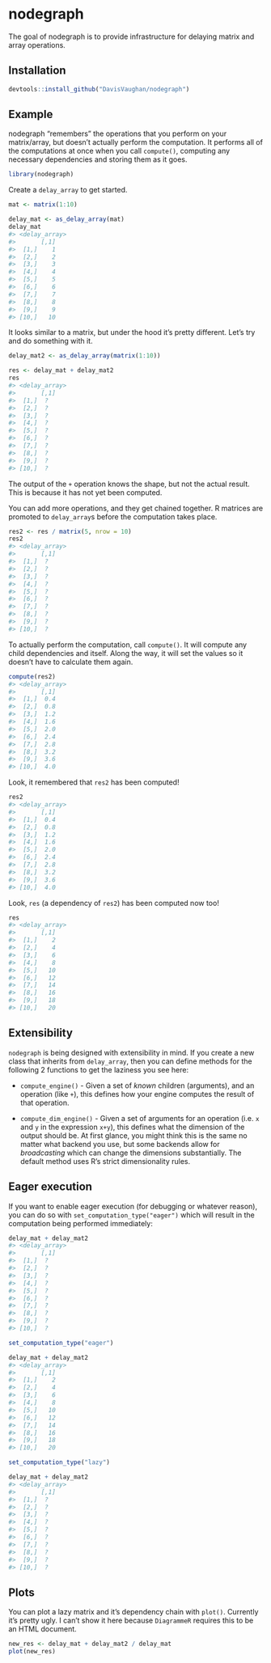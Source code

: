 
<!-- README.md is generated from README.Rmd. Please edit that file -->

# nodegraph

The goal of nodegraph is to provide infrastructure for delaying matrix
and array operations.

## Installation

``` r
devtools::install_github("DavisVaughan/nodegraph")
```

## Example

nodegraph “remembers” the operations that you perform on your
matrix/array, but doesn’t actually perform the computation. It performs
all of the computations at once when you call `compute()`, computing any
necessary dependencies and storing them as it goes.

``` r
library(nodegraph)
```

Create a `delay_array` to get started.

``` r
mat <- matrix(1:10)

delay_mat <- as_delay_array(mat)
delay_mat
#> <delay_array>
#>       [,1]
#>  [1,]    1
#>  [2,]    2
#>  [3,]    3
#>  [4,]    4
#>  [5,]    5
#>  [6,]    6
#>  [7,]    7
#>  [8,]    8
#>  [9,]    9
#> [10,]   10
```

It looks similar to a matrix, but under the hood it’s pretty different.
Let’s try and do something with it.

``` r
delay_mat2 <- as_delay_array(matrix(1:10))

res <- delay_mat + delay_mat2
res
#> <delay_array>
#>       [,1]
#>  [1,]  ?  
#>  [2,]  ?  
#>  [3,]  ?  
#>  [4,]  ?  
#>  [5,]  ?  
#>  [6,]  ?  
#>  [7,]  ?  
#>  [8,]  ?  
#>  [9,]  ?  
#> [10,]  ?
```

The output of the `+` operation knows the shape, but not the actual
result. This is because it has not yet been computed.

You can add more operations, and they get chained together. R matrices
are promoted to `delay_array`s before the computation takes place.

``` r
res2 <- res / matrix(5, nrow = 10)
res2
#> <delay_array>
#>       [,1]
#>  [1,]  ?  
#>  [2,]  ?  
#>  [3,]  ?  
#>  [4,]  ?  
#>  [5,]  ?  
#>  [6,]  ?  
#>  [7,]  ?  
#>  [8,]  ?  
#>  [9,]  ?  
#> [10,]  ?
```

To actually perform the computation, call `compute()`. It will compute
any child dependencies and itself. Along the way, it will set the values
so it doesn’t have to calculate them again.

``` r
compute(res2)
#> <delay_array>
#>       [,1]
#>  [1,]  0.4
#>  [2,]  0.8
#>  [3,]  1.2
#>  [4,]  1.6
#>  [5,]  2.0
#>  [6,]  2.4
#>  [7,]  2.8
#>  [8,]  3.2
#>  [9,]  3.6
#> [10,]  4.0
```

Look, it remembered that `res2` has been computed\!

``` r
res2
#> <delay_array>
#>       [,1]
#>  [1,]  0.4
#>  [2,]  0.8
#>  [3,]  1.2
#>  [4,]  1.6
#>  [5,]  2.0
#>  [6,]  2.4
#>  [7,]  2.8
#>  [8,]  3.2
#>  [9,]  3.6
#> [10,]  4.0
```

Look, `res` (a dependency of `res2`) has been computed now too\!

``` r
res
#> <delay_array>
#>       [,1]
#>  [1,]    2
#>  [2,]    4
#>  [3,]    6
#>  [4,]    8
#>  [5,]   10
#>  [6,]   12
#>  [7,]   14
#>  [8,]   16
#>  [9,]   18
#> [10,]   20
```

## Extensibility

`nodegraph` is being designed with extensibility in mind. If you create
a new class that inherits from `delay_array`, then you can define
methods for the following 2 functions to get the laziness you see here:

  - `compute_engine()` - Given a set of *known* children (arguments),
    and an operation (like `+`), this defines how your engine computes
    the result of that operation.

  - `compute_dim_engine()` - Given a set of arguments for an operation
    (i.e. `x` and `y` in the expression `x+y`), this defines what the
    dimension of the output should be. At first glance, you might think
    this is the same no matter what backend you use, but some backends
    allow for *broadcasting* which can change the dimensions
    substantially. The default method uses R’s strict dimensionality
    rules.

## Eager execution

If you want to enable eager execution (for debugging or whatever
reason), you can do so with `set_computation_type("eager")` which will
result in the computation being performed immediately:

``` r
delay_mat + delay_mat2
#> <delay_array>
#>       [,1]
#>  [1,]  ?  
#>  [2,]  ?  
#>  [3,]  ?  
#>  [4,]  ?  
#>  [5,]  ?  
#>  [6,]  ?  
#>  [7,]  ?  
#>  [8,]  ?  
#>  [9,]  ?  
#> [10,]  ?

set_computation_type("eager")

delay_mat + delay_mat2
#> <delay_array>
#>       [,1]
#>  [1,]    2
#>  [2,]    4
#>  [3,]    6
#>  [4,]    8
#>  [5,]   10
#>  [6,]   12
#>  [7,]   14
#>  [8,]   16
#>  [9,]   18
#> [10,]   20

set_computation_type("lazy")

delay_mat + delay_mat2
#> <delay_array>
#>       [,1]
#>  [1,]  ?  
#>  [2,]  ?  
#>  [3,]  ?  
#>  [4,]  ?  
#>  [5,]  ?  
#>  [6,]  ?  
#>  [7,]  ?  
#>  [8,]  ?  
#>  [9,]  ?  
#> [10,]  ?
```

## Plots

You can plot a lazy matrix and it’s dependency chain with `plot()`.
Currently it’s pretty ugly. I can’t show it here because `DiagrammeR`
requires this to be an HTML document.

``` r
new_res <- delay_mat + delay_mat2 / delay_mat
plot(new_res)
```

